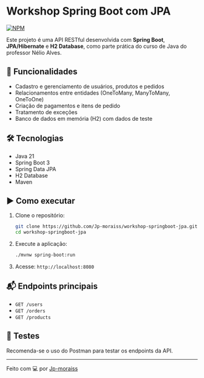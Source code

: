 # Workshop Spring Boot com JPA
[![NPM](https://img.shields.io/npm/l/react)](https://github.com/Jp-moraiss/workshop-springboot-jpa/blob/main/LICENSE)

Este projeto é uma API RESTful desenvolvida com **Spring Boot**, **JPA/Hibernate** e **H2 Database**, como parte prática do curso de Java do professor Nélio Alves.

## 🚀 Funcionalidades

- Cadastro e gerenciamento de usuários, produtos e pedidos
- Relacionamentos entre entidades (OneToMany, ManyToMany, OneToOne)
- Criação de pagamentos e itens de pedido
- Tratamento de exceções
- Banco de dados em memória (H2) com dados de teste

## 🛠 Tecnologias

- Java 21
- Spring Boot 3  
- Spring Data JPA  
- H2 Database  
- Maven

## ▶️ Como executar

1. Clone o repositório:

   ```bash
   git clone https://github.com/Jp-moraiss/workshop-springboot-jpa.git
   cd workshop-springboot-jpa
   ```

2. Execute a aplicação:

   ```bash
   ./mvnw spring-boot:run
   ```

3. Acesse: `http://localhost:8080`

## 📬 Endpoints principais

- `GET /users`
- `GET /orders`
- `GET /products`

## 🧪 Testes

Recomenda-se o uso do Postman para testar os endpoints da API.

---

Feito com 💻 por [Jp-moraiss](https://github.com/Jp-moraiss)
